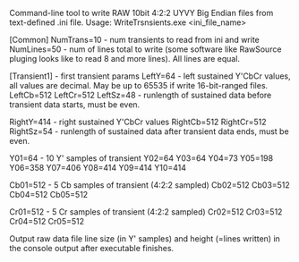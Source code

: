 Command-line tool to write RAW 10bit 4:2:2 UYVY Big Endian files from text-defined .ini file.
Usage: WriteTrsnsients.exe <ini_file_name>

[Common]
NumTrans=10 - num transients to read from ini and write
NumLines=50 - num of lines total to write (some software like RawSource pluging looks like to read 8 and more lines). All lines are equal.

[Transient1] - first transient params
LeftY=64 - left sustained Y'CbCr values, all values are decimal. May be up to 65535 if write 16-bit-ranged files.
LeftCb=512
LeftCr=512
LeftSz=48 - runlength of sustained data before transient data starts, must be even.

RightY=414 - right sustained Y'CbCr values
RightCb=512
RightCr=512
RightSz=54 - runlength of sustained data after transient data ends, must be even.

Y01=64 - 10 Y' samples of transient
Y02=64
Y03=64
Y04=73
Y05=198
Y06=358
Y07=406
Y08=414
Y09=414
Y10=414

Cb01=512 - 5 Cb samples of transient (4:2:2 sampled)
Cb02=512
Cb03=512
Cb04=512
Cb05=512

Cr01=512 - 5 Cr samples of transient (4:2:2 sampled)
Cr02=512
Cr03=512
Cr04=512
Cr05=512

Output raw data file line size (in Y' samples) and height (=lines written) in the console output after executable finishes.
